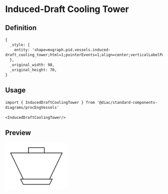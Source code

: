 # Induced-Draft Cooling Tower

## Definition

```
{
  _style: { 
    entity: 'shape=mxgraph.pid.vessels.induced-draft_cooling_tower;html=1;pointerEvents=1;align=center;verticalLabelPosition=bottom;verticalAlign=top;dashed=0;',
  },
  _original_width: 98,
  _original_height: 70,
}
```

## Usage

```
import { InducedDraftCoolingTower } from '@diac/standard-components-diagrams/procEngVessels'

<InducedDraftCoolingTower/>
```

## Preview

<img src="./induced-draft-cooling-tower.png" width="200"/>
